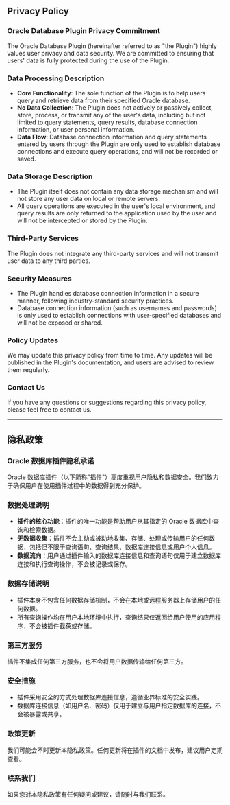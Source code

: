## Privacy Policy

### Oracle Database Plugin Privacy Commitment

The Oracle Database Plugin (hereinafter referred to as "the Plugin") highly values user privacy and data security. We are committed to ensuring that users' data is fully protected during the use of the Plugin.

### Data Processing Description

- **Core Functionality**: The sole function of the Plugin is to help users query and retrieve data from their specified Oracle database.
- **No Data Collection**: The Plugin does not actively or passively collect, store, process, or transmit any of the user's data, including but not limited to query statements, query results, database connection information, or user personal information.
- **Data Flow**: Database connection information and query statements entered by users through the Plugin are only used to establish database connections and execute query operations, and will not be recorded or saved.

### Data Storage Description

- The Plugin itself does not contain any data storage mechanism and will not store any user data on local or remote servers.
- All query operations are executed in the user's local environment, and query results are only returned to the application used by the user and will not be intercepted or stored by the Plugin.

### Third-Party Services

The Plugin does not integrate any third-party services and will not transmit user data to any third parties.

### Security Measures

- The Plugin handles database connection information in a secure manner, following industry-standard security practices.
- Database connection information (such as usernames and passwords) is only used to establish connections with user-specified databases and will not be exposed or shared.

### Policy Updates

We may update this privacy policy from time to time. Any updates will be published in the Plugin's documentation, and users are advised to review them regularly.

### Contact Us

If you have any questions or suggestions regarding this privacy policy, please feel free to contact us.

---

## 隐私政策

### Oracle 数据库插件隐私承诺

Oracle 数据库插件（以下简称"插件"）高度重视用户隐私和数据安全。我们致力于确保用户在使用插件过程中的数据得到充分保护。

### 数据处理说明

- **插件的核心功能**：插件的唯一功能是帮助用户从其指定的 Oracle 数据库中查询和检索数据。
- **无数据收集**：插件不会主动或被动地收集、存储、处理或传输用户的任何数据，包括但不限于查询语句、查询结果、数据库连接信息或用户个人信息。
- **数据流向**：用户通过插件输入的数据库连接信息和查询语句仅用于建立数据库连接和执行查询操作，不会被记录或保存。

### 数据存储说明

- 插件本身不包含任何数据存储机制，不会在本地或远程服务器上存储用户的任何数据。
- 所有查询操作均在用户本地环境中执行，查询结果仅返回给用户使用的应用程序，不会被插件截获或存储。

### 第三方服务

插件不集成任何第三方服务，也不会将用户数据传输给任何第三方。

### 安全措施

- 插件采用安全的方式处理数据库连接信息，遵循业界标准的安全实践。
- 数据库连接信息（如用户名、密码）仅用于建立与用户指定数据库的连接，不会被暴露或共享。

### 政策更新

我们可能会不时更新本隐私政策。任何更新将在插件的文档中发布，建议用户定期查看。

### 联系我们

如果您对本隐私政策有任何疑问或建议，请随时与我们联系。


